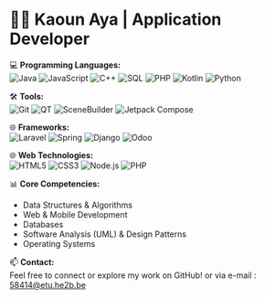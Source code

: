 # 👩‍💻 Kaoun Aya | Application Developer

💻 **Programming Languages:**  
![Java](https://img.shields.io/badge/Java-007396?style=flat&logo=java&logoColor=white)
![JavaScript](https://img.shields.io/badge/JavaScript-F7DF1E?style=flat&logo=javascript&logoColor=black)
![C++](https://img.shields.io/badge/C++-00599C?style=flat&logo=cplusplus&logoColor=white)
![SQL](https://img.shields.io/badge/SQL-003B57?style=flat&logo=postgresql&logoColor=white)
![PHP](https://img.shields.io/badge/PHP-777BB4?style=flat&logo=php&logoColor=white)
![Kotlin](https://img.shields.io/badge/Kotlin-0095D5?style=flat&logo=kotlin&logoColor=white)
![Python](https://img.shields.io/badge/Python-3776AB?style=flat&logo=python&logoColor=white)

🛠️ **Tools:**  
![Git](https://img.shields.io/badge/Git-F05032?style=flat&logo=git&logoColor=white)
![QT](https://img.shields.io/badge/QT-41CD52?style=flat&logo=qt&logoColor=white)
![SceneBuilder](https://img.shields.io/badge/SceneBuilder-007ACC?style=flat&logo=oracle&logoColor=white)
![Jetpack Compose](https://img.shields.io/badge/Jetpack_Compose-4285F4?style=flat&logo=android&logoColor=white)

🌐 **Frameworks:**  
![Laravel](https://img.shields.io/badge/Laravel-FF2D20?style=flat&logo=laravel&logoColor=white)
![Spring](https://img.shields.io/badge/Spring-6DB33F?style=flat&logo=spring&logoColor=white)
![Django](https://img.shields.io/badge/Django-092E20?style=flat&logo=django&logoColor=white)
![Odoo](https://img.shields.io/badge/Odoo-875A7B?style=flat&logo=odoo&logoColor=white)

🌐 **Web Technologies:**  
![HTML5](https://img.shields.io/badge/HTML5-E34F26?style=flat&logo=html5&logoColor=white)
![CSS3](https://img.shields.io/badge/CSS3-1572B6?style=flat&logo=css3&logoColor=white)
![Node.js](https://img.shields.io/badge/Node.js-339933?style=flat&logo=nodedotjs&logoColor=white)
![PHP](https://img.shields.io/badge/PHP-777BB4?style=flat&logo=php&logoColor=white)

📊 **Core Competencies:**  
- Data Structures & Algorithms  
- Web & Mobile Development  
- Databases  
- Software Analysis (UML) & Design Patterns  
- Operating Systems  

📫 **Contact:**  
Feel free to connect or explore my work on GitHub!
or via e-mail : 58414@etu.he2b.be 
